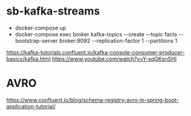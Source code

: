 # sb-kafka-streams
- docker-compose up 
- docker-compose exec broker kafka-topics --create --topic facts --bootstrap-server broker:9092 --replication-factor 1 --partitions 1

https://kafka-tutorials.confluent.io/kafka-console-consumer-producer-basics/kafka.html
https://www.youtube.com/watch?v=Y-sqGKsnSHI


# AVRO
https://www.confluent.io/blog/schema-registry-avro-in-spring-boot-application-tutorial/
